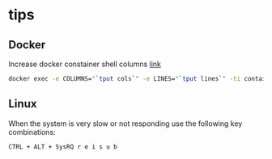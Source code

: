 # tips

## Docker

Increase docker constainer shell columns [link](https://github.com/moby/moby/issues/33794#issuecomment-380969582)

```bash
docker exec -e COLUMNS="`tput cols`" -e LINES="`tput lines`" -ti container bash
```

## Linux

When the system is very slow or not responding use the following key combinations:

```bash
CTRL + ALT + SysRQ r e i s u b
```
